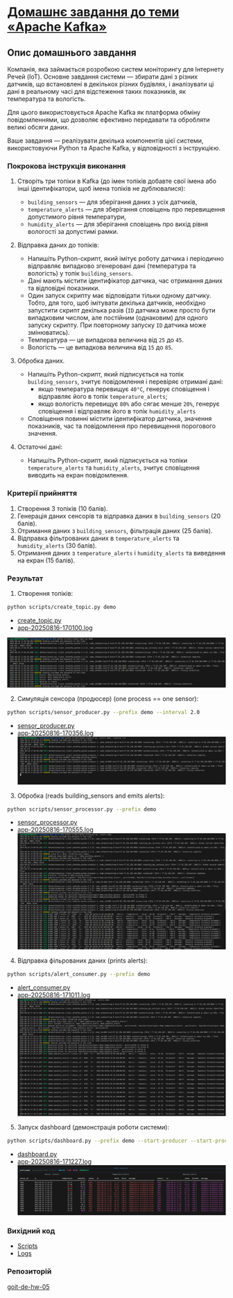 # [Домашнє завдання до теми «Apache Kafka»](https://www.edu.goit.global/learn/25315460/26851475/28349319/homework)

## Опис домашнього завдання
Компанія, яка займається розробкою систем моніторингу для Інтернету Речей (IoT). Основне завдання системи — збирати дані з різних датчиків, що встановлені в декількох різних будівлях, і аналізувати ці дані в реальному часі для відстеження таких показників, як температура та вологість.

Для цього використовується Apache Kafka як платформа обміну повідомленнями, що дозволяє ефективно передавати та обробляти великі обсяги даних.

Ваше завдання — реалізувати декілька компонентів цієї системи, використовуючи Python та Apache Kafka, у відповідності з інструкцією.

### Покрокова інструкція виконання

1. Створіть три топіки в Kafka (до імен топіків добавте свої імена або інші ідентифікатори, щоб імена топіків не дублювалися):
    - `building_sensors` — для зберігання даних з усіх датчиків,
    - `temperature_alerts` — для зберігання сповіщень про перевищення допустимого рівня температури,
    - `humidity_alerts` — для зберігання сповіщень про вихід рівня вологості за допустимі рамки.

2. Відправка даних до топіків:
    - Напишіть Python-скрипт, який імітує роботу датчика і періодично відправляє випадково згенеровані дані (температура та вологість) у топік `building_sensors`.
    - Дані мають містити ідентифікатор датчика, час отримання даних та відповідні показники.
    - Один запуск скрипту має відповідати тільки одному датчику. Тобто, для того, щоб імітувати декілька датчиків, необхідно запустити скрипт декілька разів (`ID` датчика може просто бути випадковим числом, але постійним (однаковим) для одного запуску скрипту. При повторному запуску `ID` датчика може змінюватись).
    - Температура — це випадкова величина від `25` до `45`.
    - Вологість — це випадкова величина від `15` до `85`.

3. Обробка даних.
    - Напишіть Python-скрипт, який підписується на топік `building_sensors`, зчитує повідомлення і перевіряє отримані дані:
        - якщо температура перевищує `40°C`, генерує сповіщення і відправляє його в топік `temperature_alerts`;
        - якщо вологість перевищує `80%` або сягає менше `20%`, генерує сповіщення і відправляє його в топік `humidity_alerts`
    - Сповіщення повинні містити ідентифікатор датчика, значення показників, час та повідомлення про перевищення порогового значення.

4. Остаточні дані:
    - Напишіть Python-скрипт, який підписується на топіки `temperature_alerts` та `humidity_alerts`, зчитує сповіщення виводить на екран повідомлення.

### Критерії прийняття

1. Створення 3 топіків (10 балів).
2. Генерація даних сенсорів та відправка даних в `building_sensors` (20 балів).
3. Отримання даних з `building_sensors`, фільтрація даних (25 балів).
4. Відправка фільтрованих даних в `temperature_alerts` та `humidity_alerts` (30 балів).
5. Отримання даних з `temperature_alerts` і `humidity_alerts` та виведення на екран (15 балів).

### Результат

1. Створення топіків:

```bash
python scripts/create_topic.py demo
```
- [create_topic.py](./scripts/create_topic.py)
- [app-20250816-170100.log](./out/app-20250816-170100.log)

![](./assets/create_topics.png)

2. Симуляція сенсора (продюсер) (one process == one sensor):

```bash
python scripts/sensor_producer.py --prefix demo --interval 2.0
```
- [sensor_producer.py](./scripts/sensor_producer.py)
- [app-20250816-170356.log](./out/app-20250816-170356.log)
![](./assets/sensor_producer.png)

3. Обробка (reads building_sensors and emits alerts):

```bash
python scripts/sensor_processor.py --prefix demo
```
- [sensor_processor.py](./scripts/sensor_processor.py)
- [app-20250816-170555.log](./out/app-20250816-170555.log)
![](./assets/sensor_processor.png)

4. Відправка фільрованих даних (prints alerts):

```bash
python scripts/alert_consumer.py --prefix demo
```
- [alert_consumer.py](./scripts/alert_consumer.py)
- [app-20250816-171011.log](./out/app-20250816-171011.log)
![](./assets/alert_consumer.png)

5. Запуск dashboard (демонстрація роботи системи):

```bash
python scripts/dashboard.py --prefix demo --start-producer --start-processor --start-alerts
```
- [dashboard.py](./scripts/dashboard.py)
- [app-20250816-171227.log](./out/app-20250816-171227.log)
![](./assets/dashboard.png)

### Вихідний код
- [Scripts](./scripts/)
- [Logs](./out/)

### Репозиторій
[goit-de-hw-05](https://github.com/nickolas-z/goit-de-hw-05)

